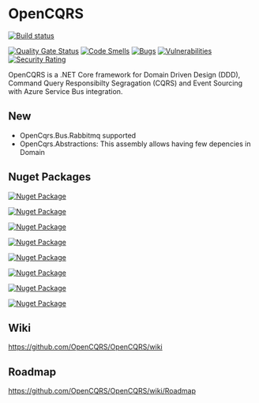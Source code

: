 # OpenCQRS

[![Build status](https://ci.appveyor.com/api/projects/status/p5p80y0fa6e9wbaa?svg=true)](https://ci.appveyor.com/project/lucabriguglia/opencqrs)

[![Quality Gate Status](https://sonarcloud.io/api/project_badges/measure?project=jmserrano-dev_OpenCQRS&metric=alert_status)](https://sonarcloud.io/dashboard?id=jmserrano-dev_OpenCQRS) [![Code Smells](https://sonarcloud.io/api/project_badges/measure?project=jmserrano-dev_OpenCQRS&metric=code_smells)](https://sonarcloud.io/dashboard?id=jmserrano-dev_OpenCQRS) [![Bugs](https://sonarcloud.io/api/project_badges/measure?project=jmserrano-dev_OpenCQRS&metric=bugs)](https://sonarcloud.io/dashboard?id=jmserrano-dev_OpenCQRS) [![Vulnerabilities](https://sonarcloud.io/api/project_badges/measure?project=jmserrano-dev_OpenCQRS&metric=vulnerabilities)](https://sonarcloud.io/dashboard?id=jmserrano-dev_OpenCQRS) [![Security Rating](https://sonarcloud.io/api/project_badges/measure?project=jmserrano-dev_OpenCQRS&metric=security_rating)](https://sonarcloud.io/dashboard?id=jmserrano-dev_OpenCQRS)

OpenCQRS is a .NET Core framework for Domain Driven Design (DDD), Command Query Responsibilty Segragation (CQRS) and Event Sourcing with Azure Service Bus integration.

## New

- OpenCqrs.Bus.Rabbitmq supported
- OpenCqrs.Abstractions: This assembly allows having few depencies in Domain

## Nuget Packages

[![Nuget Package](https://img.shields.io/badge/OpenCqrs-5.3.0-blue.svg)](https://www.nuget.org/packages/OpenCqrs)

[![Nuget Package](https://img.shields.io/badge/OpenCqrs.Store.Cosmos.Mongo-5.3.0-blue.svg)](https://www.nuget.org/packages/OpenCqrs.Store.Cosmos.Mongo)

[![Nuget Package](https://img.shields.io/badge/OpenCqrs.Store.Cosmos.Sql-5.3.0-blue.svg)](https://www.nuget.org/packages/OpenCqrs.Store.Cosmos.Sql)

[![Nuget Package](https://img.shields.io/badge/OpenCqrs.Store.EF.MySql-5.3.0-blue.svg)](https://www.nuget.org/packages/OpenCqrs.Store.EF.MySql)

[![Nuget Package](https://img.shields.io/badge/OpenCqrs.Store.EF.PostgreSql-5.3.0-blue.svg)](https://www.nuget.org/packages/OpenCqrs.Store.EF.PostgreSql)

[![Nuget Package](https://img.shields.io/badge/OpenCqrs.Store.EF.Sqlite-5.3.0-blue.svg)](https://www.nuget.org/packages/OpenCqrs.Store.EF.Sqlite)

[![Nuget Package](https://img.shields.io/badge/OpenCqrs.Store.EF.SqlServer-5.3.0-blue.svg)](https://www.nuget.org/packages/OpenCqrs.Store.EF.SqlServer)

[![Nuget Package](https://img.shields.io/badge/OpenCqrs.Bus.ServiceBus-5.3.0-blue.svg)](https://www.nuget.org/packages/OpenCqrs.Bus.ServiceBus)

## Wiki

https://github.com/OpenCQRS/OpenCQRS/wiki

## Roadmap

https://github.com/OpenCQRS/OpenCQRS/wiki/Roadmap
